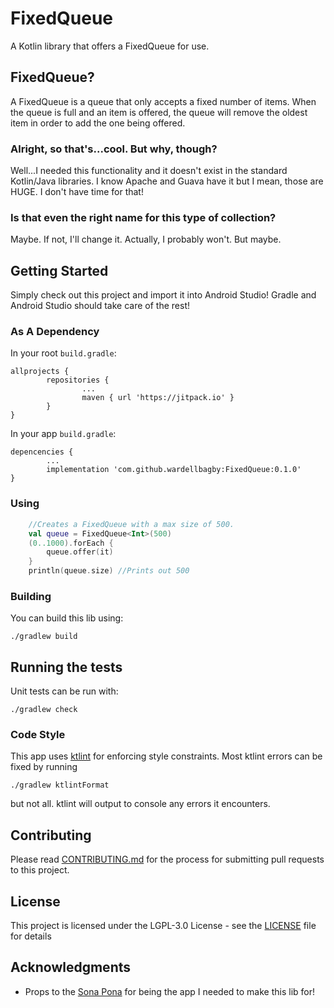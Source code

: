 # FixedQueue

A Kotlin library that offers a FixedQueue for use.

## FixedQueue?

A FixedQueue is a queue that only accepts a fixed number of items. When the queue is full and an item is offered, the queue will remove the oldest item in order to add the one being offered.

### Alright, so that's...cool. But why, though?

Well...I needed this functionality and it doesn't exist in the standard Kotlin/Java libraries. I know Apache and Guava have it but I mean, those are HUGE. I don't have time for that!

### Is that even the right name for this type of collection?

Maybe. If not, I'll change it. Actually, I probably won't. But maybe.

## Getting Started

Simply check out this project and import it into Android Studio! Gradle and Android Studio should take care of the rest!

### As A Dependency

In your root `build.gradle`:

```
allprojects {
        repositories {
                ...
                maven { url 'https://jitpack.io' }
        }
}
```

In your app `build.gradle`:

```
depencencies {
        ...
        implementation 'com.github.wardellbagby:FixedQueue:0.1.0'
}
```

### Using

```kotlin
    //Creates a FixedQueue with a max size of 500.
    val queue = FixedQueue<Int>(500)
    (0..1000).forEach {
        queue.offer(it)
    }
    println(queue.size) //Prints out 500
```

### Building

You can build this lib using:

```
./gradlew build
```

## Running the tests

Unit tests can be run with:

```
./gradlew check
```

### Code Style

This app uses [ktlint](https://ktlint.github.io/) for enforcing style constraints. Most ktlint errors can be fixed by running

```
./gradlew ktlintFormat
```

but not all. ktlint will output to console any errors it encounters.

## Contributing

Please read [CONTRIBUTING.md](CONTRIBUTING.md) for the process for submitting pull requests to this project.

## License

This project is licensed under the LGPL-3.0 License - see the [LICENSE](LICENSE) file for details

## Acknowledgments
* Props to the [Sona Pona](https://github.com/wardellbagby/sona-pona) for being the app I needed to make this lib for!
